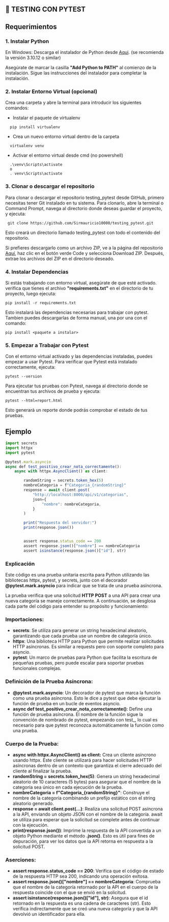 
## 🚀 TESTING CON PYTEST

## Requerimientos

### 1. Instalar Python
En Windows: Descarga el instalador de Python desde [Aqui](https://www.python.org/downloads/windows/). (se recomienda la versión 3.10.12 o similar)

Asegúrate de marcar la casilla **"Add Python to PATH"** al comienzo de la instalación. Sigue las instrucciones del instalador para completar la instalación.

### 2. Instalar Entorno Virtual (opcional)
Crea una carpeta y abre la terminal para introducir los siguientes comandos:

- Instalar el paquete de virtualenv
```
  pip install virtualenv
```
- Crea un nuevo entorno virtual dentro de la carpeta
```
  virtualenv venv
```
- Activar el entorno virtual desde cmd (no powershell)

```
  .\venv\Scripts\activate 
  o 
  . venv\Scripts\activate
```
### 3. Clonar o descargar el repositorio


Para clonar o descargar el repositorio testing_pytest desde GitHub, primero necesitas tener Git instalado en tu sistema. Para clonarlo, abre la terminal o Command Prompt, navega al directorio donde deseas guardar el proyecto, y ejecuta:

 ``` git clone https://github.com/Sirmauricio10000/testing_pytest.git``` 
 
Esto creará un directorio llamado testing_pytest con todo el contenido del repositorio. 

Si prefieres descargarlo como un archivo ZIP, ve a la página del repositorio [Aquí](https://github.com/Sirmauricio10000/testing_pytest), haz clic en el botón verde Code y selecciona Download ZIP. Después, extrae los archivos del ZIP en el directorio deseado.

### 4. Instalar Dependencias

Si estás trabajando con entorno virtual, asegúrate de que esté activado. verifica que tienes el archivo **"requirements.txt"** en el directorio de tu proyecto, luego ejecuta:

```
pip install -r requirements.txt

```

Esto instalará las dependencias necesarias para trabajar con pytest. Tambien puedes descargarlas de forma manual, una por una con el comando:

```
pip install <paquete a instalar>

```


### 5. Empezar a Trabajar con Pytest
Con el entorno virtual activado y las dependencias instaladas, puedes empezar a usar Pytest.
Para verificar que Pytest está instalado correctamente, ejecuta:
```
pytest --version
```
Para ejecutar tus pruebas con Pytest, navega al directorio donde se encuentran tus archivos de prueba y ejecuta:

```
pytest --html=report.html
```

Esto generará un reporte donde podrás comprobar el estado de tus pruebas.



## Ejemplo

```javascript
import secrets
import httpx
import pytest

@pytest.mark.asyncio
async def test_positivo_crear_nota_correctamente():
    async with httpx.AsyncClient() as client:

        randomString = secrets.token_hex(5)
        nombreCategoria = f"Categoria_{randomString}"
        response = await client.post(
            "http://localhost:8000/api/v1/categorias", 
            json={                                      
                "nombre": nombreCategoria,
            }
        )

        print("Respuesta del servidor:")
        print(response.json())


        assert response.status_code == 200       
        assert response.json()["nombre"] == nombreCategoria 
        assert isinstance(response.json()["id"], str) 
```
### Explicación 
Este código es una prueba unitaria escrita para Python utilizando las bibliotecas httpx, pytest, y secrets, junto con el decorador **@pytest.mark.asyncio** para indicar que se trata de una prueba asíncrona. 

La prueba verifica que una solicitud **HTTP POST** a una API para crear una nueva categoría se maneje correctamente. A continuación, se desglosa cada parte del código para entender su propósito y funcionamiento:

### Importaciones:

- **secrets**: Se utiliza para generar un string hexadecimal aleatorio, garantizando que cada prueba use un nombre de categoría único.
- **httpx**: Una biblioteca HTTP para Python que permite realizar solicitudes HTTP asíncronas. Es similar a requests pero con soporte completo para asyncio.
- **pytest**: Un marco de pruebas para Python que facilita la escritura de pequeñas pruebas, pero puede escalar para soportar pruebas funcionales complejas.
### Definición de la Prueba Asíncrona:

- **@pytest.mark.asyncio**: Un decorador de pytest que marca la función como una prueba asíncrona. Esto le dice a pytest que debe ejecutar la función de prueba en un bucle de eventos asyncio.
- **async def test_positivo_crear_nota_correctamente()**: Define una función de prueba asíncrona. El nombre de la función sigue la convención de nombrado de pytest, empezando con test_, lo cual es necesario para que pytest reconozca automáticamente la función como una prueba.
### Cuerpo de la Prueba:

- **async with httpx.AsyncClient() as client:** Crea un cliente asíncrono usando httpx. Este cliente se utilizará para hacer solicitudes HTTP asíncronas dentro de un contexto que garantiza el cierre adecuado del cliente al finalizar la prueba.
- **randomString = secrets.token_hex(5)**: Genera un string hexadecimal aleatorio de 10 caracteres (5 bytes) para asegurar que el nombre de la categoría sea único en cada ejecución de la prueba.
- **nombreCategoria = f"Categoria_{randomString}"**: Construye el nombre de la categoría combinando un prefijo estático con el string aleatorio generado.
- **response = await client.post(...)**: Realiza una solicitud POST asíncrona a la API, enviando un objeto JSON con el nombre de la categoría. await se utiliza para esperar que la solicitud se complete antes de continuar con la ejecución.
- **print(response.json())**: Imprime la respuesta de la API convertida a un objeto Python mediante el método **.json()**. Esto es útil para fines de depuración, para ver los datos que la API retorna en respuesta a la solicitud POST.
### Aserciones:

- **assert response.status_code == 200**: Verifica que el código de estado de la respuesta HTTP sea 200, indicando una operación exitosa.
- **assert response.json()["nombre"] == nombreCategoria**: Comprueba que el nombre de la categoría retornado por la API en el cuerpo de la respuesta coincide con el que se envió en la solicitud.
- **assert isinstance(response.json()["id"], str)**: Asegura que el id retornado en la respuesta es una cadena de caracteres (str). Esto verifica indirectamente que se creó una nueva categoría y que la API devolvió un identificador para ella.